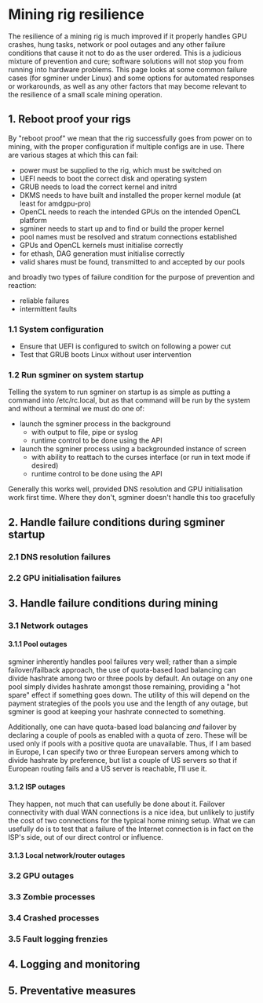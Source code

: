 # Mining rig resilience

The resilience of a mining rig is much improved if it properly handles GPU crashes, hung tasks, network or pool outages and
any other failure conditions that cause it not to do as the user ordered. This is a judicious mixture of prevention and cure; 
software solutions will not stop you from running into hardware problems. This page looks at some common failure cases (for sgminer under Linux) and some options for automated responses or workarounds, as 
well as any other factors that may become relevant to the resilience of a small scale mining operation.

## 1. Reboot proof your rigs

By "reboot proof" we mean that the rig successfully goes from power on to mining, with the proper configuration if multiple 
configs are in use. There are various stages at which this can fail:

- power must be supplied to the rig, which must be switched on
- UEFI needs to boot the correct disk and operating system
- GRUB needs to load the correct kernel and initrd
- DKMS needs to have built and installed the proper kernel module (at least for amdgpu-pro)
- OpenCL needs to reach the intended GPUs on the intended OpenCL platform
- sgminer needs to start up and to find or build the proper kernel
- pool names must be resolved and stratum connections established
- GPUs and OpenCL kernels must initialise correctly
- for ethash, DAG generation must initialise correctly
- valid shares must be found, transmitted to and accepted by our pools

and broadly two types of failure condition for the purpose of prevention and reaction:

- reliable failures 
- intermittent faults

### 1.1 System configuration

- Ensure that UEFI is configured to switch on following a power cut
- Test that GRUB boots Linux without user intervention

### 1.2 Run sgminer on system startup

Telling the system to run sgminer on startup is as simple as putting a command into /etc/rc.local, but as that command will be run by the system and without a terminal we must do one of:

- launch the sgminer process in the background
   - with output to file, pipe or syslog
   - runtime control to be done using the API
- launch the sgminer process using a backgrounded instance of screen
   - with ability to reattach to the curses interface (or run in text mode if desired)
   - runtime control to be done using the API

Generally this works well, provided DNS resolution and GPU initialisation work first time. Where they don't, sgminer doesn't
handle this too gracefully 

## 2. Handle failure conditions during sgminer startup

### 2.1 DNS resolution failures

### 2.2 GPU initialisation failures

## 3. Handle failure conditions during mining

### 3.1 Network outages

#### 3.1.1 Pool outages

sgminer inherently handles pool failures very well; rather than a simple failover/failback approach, the use of quota-based load balancing can divide hashrate among two or three pools by default. An outage on any one pool simply divides hashrate amongst those remaining, providing a "hot spare" effect if something goes down. The utility of this will depend on the payment strategies of the pools you use and the length of any outage, but sgminer is good at keeping your hashrate connected to something.

Additionally, one can have quota-based load balancing *and* failover by declaring a couple of pools as enabled with a quota of zero. These will be used only if pools with a positive quota are unavailable. Thus, if I am based in Europe, I can specify two or three European servers among which to divide hashrate by preference, but list a couple of US servers so that if European routing fails and a US server is reachable, I'll use it. 

#### 3.1.2 ISP outages

They happen, not much that can usefully be done about it. Failover connectivity with dual WAN connections is a nice idea, but unlikely to justify the cost of two connections for the typical home mining setup. What we can usefully do is to test that a failure of the Internet connection is in fact on the ISP's side, out of our direct control or influence.

#### 3.1.3 Local network/router outages

### 3.2 GPU outages

### 3.3 Zombie processes

### 3.4 Crashed processes

### 3.5 Fault logging frenzies

## 4. Logging and monitoring

## 5. Preventative measures










